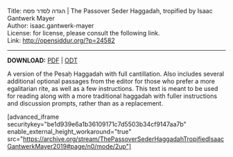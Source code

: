 <html>
<head></head>
<body>
Title: הגדה לסדר פסח | The Passover Seder Haggadah, tropified by Isaac Gantwerk Mayer<br />
Author: isaac.gantwerk-mayer<br />
License: for license, please consult the following link.<br />
Link: <a href="http://opensiddur.org/?p=24582">http://opensiddur.org/?p=24582</a>
<p />
<hr />

<strong>DOWNLOAD:</strong> <a href="https://archive.org/download/ThePassoverSederHaggadahTropifiedIsaacGantwerkMayer2019/The%20Passover%20Seder%20Haggadah%20Tropified%20%28Isaac%20Gantwerk%20Mayer%202019%29.pdf">PDF</a> | <a href="https://archive.org/download/ThePassoverSederHaggadahTropifiedIsaacGantwerkMayer2019/The%20Passover%20Seder%20Haggadah%20Tropified%20%28Isaac%20Gantwerk%20Mayer%202019%29.odt">ODT</a>

A version of the Pesaḥ Haggadah with full cantillation. Also includes several additional optional passages from the editor for those who prefer a more egalitarian rite, as well as a few instructions. This text is meant to be used for reading along with a more traditional haggadah with fuller instructions and discussion prompts, rather than as a replacement.

[advanced_iframe securitykey="be1d939e6a1b36109171c7d5503b34cf9147aa7b" enable_external_height_workaround="true" src="https://archive.org/stream/ThePassoverSederHaggadahTropifiedIsaacGantwerkMayer2019#page/n0/mode/2up"]

</body>
</html>